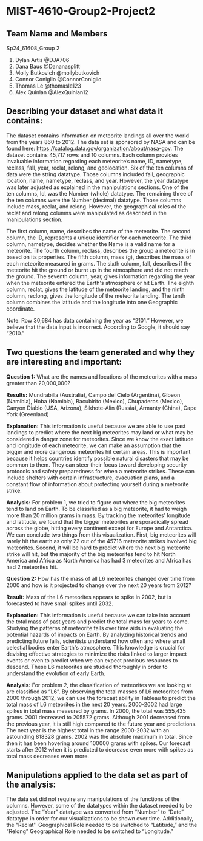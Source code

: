 # MIST-4610-Group2-Project2

## Team Name and Members
Sp24_61608_Group 2

1. Dylan Artis @DJA706
2. Dana Baus @Dananasplitt
3. Molly Butkovich @mollybutkovich
4. Connor Coniglio @ConnorConiglio
5. Thomas Le @thomasle123
6. Alex Quinlan @AlexQuinlan12

## Describing your dataset and what data it contains: 
The dataset contains information on meteorite landings all over the world from the years 860 to 2012. The data set is sponsored by NASA and can be found here: https://catalog.data.gov/organization/about/nasa-gov.  The dataset contains 45,717 rows and 10 columns. Each column provides invaluable information regarding each meteorite’s name, ID,  nametype, reclass, fall, year, reclat, relong, and geolocation. Six of the ten columns of data were the string datatype. Those columns included fall, geographic location, name, nametype, reclass, and year. However, the year datatype was later adjusted as explained in the manipulations sections. One of the ten columns, Id,  was the Number (whole) datatype. The remaining three of the ten columns were the Number (decimal) datatype. Those columns include mass, reclat, and relong. However, the geographical roles of the reclat and relong columns were manipulated as described in the manipulations section. 

The first column, name, describes the name of the meteorite. The second column, the ID, represents a unique identifier for each meteorite. The third column, nametype, decides whether the Name is a valid name for a meteorite. The fourth column, reclass, describes the group a meteorite is in based on its properties. The fifth column, mass (g), describes the mass of each meteorite measured in grams. The sixth column, fall, describes if the meteorite hit the ground or burnt up in the atmosphere and did not reach the ground. The seventh column, year, gives information regarding the year when the meteorite entered the Earth's atmosphere or hit Earth. The eighth column, reclat, gives the latitude of the meteorite landing, and the ninth column, reclong, gives the longitude of the meteorite landing. The tenth column combines the latitude and the longitude into one Geographic coordinate. 

Note: Row 30,684 has data containing the year as “2101.” However, we believe that the data input is incorrect. According to Google, it should say “2010.” 

## Two questions the team generated and why they are interesting and important:

**Question 1:** What are the names and locations of the meteorites with a mass greater than 20,000,000? 

  **Results:** Mundrabilla (Australia), Campo del Cielo (Argentina), Gibeon (Namibia), Hoba (Namibia), Bacubirito (Mexico), Chupaderos (Mexico), Canyon Diablo (USA, Arizona), Sikhote-Alin (Russia), Armanty (China), Cape York (Greenland)

  **Explanation:** This information is useful because we are able to use past landings to predict where the next big meteorites may land or what may be considered a danger zone for meteorites. Since we know the exact latitude and longitude of each meteorite, we can make an assumption that the bigger and more dangerous meteorites hit certain areas. This is important because it helps countries identify possible natural disasters that may be common to them. They can steer their focus toward developing security protocols and safety preparedness for when a meteorite strikes. These can include shelters with certain infrastructure, evacuation plans, and a constant flow of information about protecting yourself during a meteorite strike.

  **Analysis:** For problem 1, we tried to figure out where the big meteorites tend to land on Earth. To be classified as a big meteorite, it had to weigh more than 20 million grams in mass. By tracking the meteorites' longitude and latitude, we found that the bigger meteorites are sporadically spread across the globe, hitting every continent except for Europe and Antarctica. We can conclude two things from this visualization. First, big meteorites will rarely hit the earth as only 22 out of the 45716 meteorite strikes involved big meteorites. Second, it will be hard to predict where the next big meteorite strike will hit, but the majority of the big meteorites tend to hit North America and Africa as North America has had 3 meteorites and Africa has had 2 meteorites hit.

**Question 2:** How has the mass of all L6 meteorites changed over time from 2000 and how is it projected to change over the next 20 years from 2012?

  **Result:** Mass of the L6 meteorites appears to spike in 2002, but is forecasted to have small spikes until 2032. 

  **Explanation:** This information is useful because we can take into account the total mass of past years and predict the total mass for years to come. Studying the patterns of meteorite falls over time aids in evaluating the potential hazards of impacts on Earth. By analyzing historical trends and predicting future falls, scientists understand how often and where small celestial bodies enter Earth's atmosphere. This knowledge is crucial for devising effective strategies to minimize the risks linked to larger impact events or even to predict when we can expect precious resources to descend. These L6 meteorites are studied thoroughly in order to understand the evolution of early Earth.

  **Analysis:** For problem 2, the classification of meteorites we are looking at are classified as “L6”. By observing the total masses of L6 meteorites from 2000 through 2012, we can use the forecast ability in Tableau to predict the total mass of L6 meteorites in the next 20 years. 2000-2002 had large spikes in total mass measured by grams. In 2000, the total was 555,435 grams. 2001 decreased to 205572 grams. Although 2001 decreased from the previous year, it is still high compared to the future year and predictions. The next year is the highest total in the range 2000-2032 with an astounding 818328 grams. 2002 was the absolute maximum in total. Since then it has been hovering around 100000 grams with spikes. Our forecast starts after 2012 when it is predicted to decrease even more with spikes as total mass decreases even more.

## Manipulations applied to the data set as part of the analysis:
The data set did not require any manipulations of the functions of the columns. However, some of the datatypes within the dataset needed to be adjusted. The “Year” datatype was converted from “Number” to “Date” datatype in order for our visualizations to be shown over time. Additionally, the “Reclat'' Geographical Role needed to be switched to “Latitude,” and the “Relong” Geographical Role needed to be switched to “Longitude.” 


	



